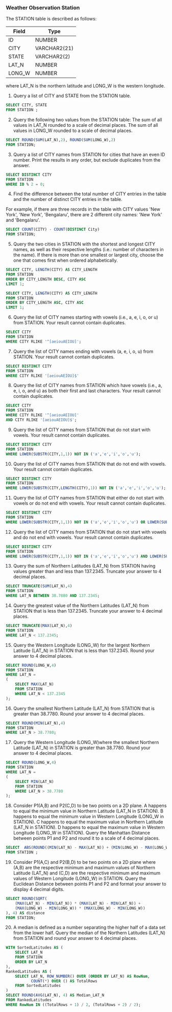### Weather Observation Station
The STATION table is described as follows:

|  Field | Type |
|---|---|
| ID  | NUMBER |
| CITY | VARCHAR2(21)   |
| STATE  | VARCHAR2(2)  |
| LAT_N |  NUMBER |
| LONG_W | NUMBER |

where LAT_N is the northern latitude and LONG_W is the western longitude.

1. Query a list of CITY and STATE from the STATION table.

```sql
SELECT CITY, STATE
FROM STATION ; 
```

2. Query the following two values from the STATION table:
The sum of all values in LAT_N rounded to a scale of  decimal places.
The sum of all values in LONG_W rounded to a scale of  decimal places.

```SQL
SELECT ROUND(SUM(LAT_N),2), ROUND(SUM(LONG_W),2)
FROM STATION;
```

3. Query a list of CITY names from STATION for cities that have an even ID number. Print the results in any order, but exclude duplicates from the answer.

```sql
SELECT DISTINCT CITY
FROM STATION
WHERE ID % 2 = 0;
```

4. Find the difference between the total number of CITY entries in the table and the number of distinct CITY entries in the table.

For example, if there are three records in the table with CITY values 'New York', 'New York', 'Bengalaru', there are 2 different city names: 'New York' and 'Bengalaru'. 

```sql
SELECT COUNT(CITY) - COUNT(DISTINCT City)
FROM STATION;
```

5. Query the two cities in STATION with the shortest and longest CITY names, as well as their respective lengths (i.e.: number of characters in the name). If there is more than one smallest or largest city, choose the one that comes first when ordered alphabetically.

```sql
SELECT CITY, LENGTH(CITY) AS CITY_LENGTH
FROM STATION
ORDER BY CITY_LENGTH DESC, CITY ASC
LIMIT 1;

SELECT CITY, LENGTH(CITY) AS CITY_LENGTH
FROM STATION
ORDER BY CITY_LENGTH ASC, CITY ASC
LIMIT 1;
```

6. Query the list of CITY names starting with vowels (i.e., a, e, i, o, or u) from STATION. Your result cannot contain duplicates.

```sql
SELECT CITY
FROM STATION
WHERE CITY RLIKE '^[aeiouAEIOU]';
```

7. Query the list of CITY names ending with vowels (a, e, i, o, u) from STATION. Your result cannot contain duplicates.
   
```sql
SELECT DISTINCT CITY
FROM STATION
WHERE CITY RLIKE '[aeiouAEIOU]$'
```

8. Query the list of CITY names from STATION which have vowels (i.e., a, e, i, o, and u) as both their first and last characters. Your result cannot contain duplicates.
   
```sql
SELECT CITY
FROM STATION
WHERE CITY RLIKE '^[aeiouAEIOU]'
AND CITY RLIKE '[aeiouAEIOU]$';
```

9. Query the list of CITY names from STATION that do not start with vowels. Your result cannot contain duplicates.

```sql
SELECT DISTINCT CITY
FROM STATION
WHERE LOWER(SUBSTR(CITY,1,1)) NOT IN ('a','e','i','o','u');
```

10. Query the list of CITY names from STATION that do not end with vowels. Your result cannot contain duplicates.

```sql
SELECT DISTINCT CITY
FROM STATION
WHERE LOWER(SUBSTR(CITY,LENGTH(CITY),1)) NOT IN ('a','e','i','o','u');
```

11. Query the list of CITY names from STATION that either do not start with vowels or do not end with vowels. Your result cannot contain duplicates.

```sql
SELECT DISTINCT CITY
FROM STATION
WHERE LOWER(SUBSTR(CITY,1,1)) NOT IN ('a','e','i','o','u') OR LOWER(SUBSTR(CITY, LENGTH(CITY),1)) NOT IN ('a','e','i','o','u');   
```

12. Query the list of CITY names from STATION that do not start with vowels and do not end with vowels. Your result cannot contain duplicates.

```sql
SELECT DISTINCT CITY
FROM STATION
WHERE LOWER(SUBSTR(CITY,1,1)) NOT IN ('a','e','i','o','u') AND LOWER(SUBSTR(CITY,LENGTH(CITY),1)) NOT IN ('a','e','i','o','u');
```

13. Query the sum of Northern Latitudes (LAT_N) from STATION having values greater than  and less than 137.2345. Truncate your answer to 4 decimal places.

```sql
SELECT TRUNCATE(SUM(LAT_N),4)
FROM STATION
WHERE LAT_N BETWEEN 38.7880 AND 137.2345;
```

14. Query the greatest value of the Northern Latitudes (LAT_N) from STATION that is less than 137.2345. Truncate your answer to 4 decimal places.

```SQL
SELECT TRUNCATE(MAX(LAT_N),4)
FROM STATION
WHERE LAT_N < 137.2345;
```

15. Query the Western Longitude (LONG_W) for the largest Northern Latitude (LAT_N) in STATION that is less than 137.2345. Round your answer to 4 decimal places.

```SQL
SELECT ROUND(LONG_W,4)
FROM STATION
WHERE LAT_N = 
(
    SELECT MAX(LAT_N)
    FROM STATION
    WHERE LAT_N < 137.2345
);
```

16. Query the smallest Northern Latitude (LAT_N) from STATION that is greater than 38.7780. Round your answer to 4 decimal places.

```SQL
SELECT ROUND(MIN(LAT_N),4)
FROM STATION
WHERE LAT_N > 38.7780;
```

17. Query the Western Longitude (LONG_W)where the smallest Northern Latitude (LAT_N) in STATION is greater than 38.7780. Round your answer to 4 decimal places.

```SQL
SELECT ROUND(LONG_W,4)
FROM STATION
WHERE LAT_N = 
(
    SELECT MIN(LAT_N)
    FROM STATION
    WHERE LAT_N > 38.7780
);
```

18. Consider P1(A,B) and P2(C,D) to be two points on a 2D plane.
A happens to equal the minimum value in Northern Latitude (LAT_N in STATION).
B happens to equal the minimum value in Western Longitude (LONG_W in STATION).
C happens to equal the maximum value in Northern Latitude (LAT_N in STATION).
D happens to equal the maximum value in Western Longitude (LONG_W in STATION).
Query the Manhattan Distance between points P1 and P2 and round it to a scale of 4 decimal places.

``` SQL
SELECT  ABS(ROUND((MIN(LAT_N) - MAX(LAT_N)) + (MIN(LONG_W) - MAX(LONG_W)),4))
FROM STATION ; 
```

19. Consider P1(A,C) and P2(B,D) to be two points on a 2D plane where (A,B) are the respective minimum and maximum values of Northern Latitude (LAT_N) and (C,D) are the respective minimum and maximum values of Western Longitude (LONG_W) in STATION.
Query the Euclidean Distance between points P1 and P2 and format your answer to display 4 decimal digits.

```sql
SELECT ROUND(SQRT(
    (MAX(LAT_N) - MIN(LAT_N)) * (MAX(LAT_N) - MIN(LAT_N)) + 
    (MAX(LONG_W) - MIN(LONG_W)) * (MAX(LONG_W) - MIN(LONG_W))
), 4) AS distance
FROM STATION;
```

20. A median is defined as a number separating the higher half of a data set from the lower half. Query the median of the Northern Latitudes (LAT_N) from STATION and round your answer to 4 decimal places.

```SQL
WITH SortedLatitudes AS (
    SELECT LAT_N
    FROM STATION
    ORDER BY LAT_N
),
RankedLatitudes AS (
    SELECT LAT_N, ROW_NUMBER() OVER (ORDER BY LAT_N) AS RowNum,
           COUNT(*) OVER () AS TotalRows
    FROM SortedLatitudes
)
SELECT ROUND(AVG(LAT_N), 4) AS Median_LAT_N
FROM RankedLatitudes
WHERE RowNum IN ((TotalRows + 1) / 2, (TotalRows + 2) / 2);

```






